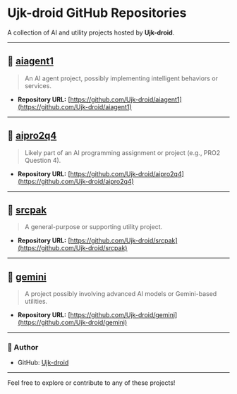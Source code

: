 # Ujk-droid GitHub Repositories

A collection of AI and utility projects hosted by **Ujk-droid**.

---

## 📁 [aiagent1](https://github.com/Ujk-droid/aiagent1)

> An AI agent project, possibly implementing intelligent behaviors or services.

- **Repository URL:** [https://github.com/Ujk-droid/aiagent1](https://github.com/Ujk-droid/aiagent1)

---

## 📁 [aipro2q4](https://github.com/Ujk-droid/aipro2q4)

> Likely part of an AI programming assignment or project (e.g., PRO2 Question 4).

- **Repository URL:** [https://github.com/Ujk-droid/aipro2q4](https://github.com/Ujk-droid/aipro2q4)

---

## 📁 [srcpak](https://github.com/Ujk-droid/srcpak)

> A general-purpose or supporting utility project.

- **Repository URL:** [https://github.com/Ujk-droid/srcpak](https://github.com/Ujk-droid/srcpak)

---

## 📁 [gemini](https://github.com/Ujk-droid/gemini)

> A project possibly involving advanced AI models or Gemini-based utilities.

- **Repository URL:** [https://github.com/Ujk-droid/gemini](https://github.com/Ujk-droid/gemini)

---

### 📌 Author

- GitHub: [Ujk-droid](https://github.com/Ujk-droid)

---

Feel free to explore or contribute to any of these projects!
